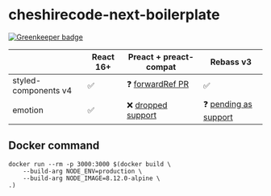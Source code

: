 # cheshirecode-next-boilerplate

[![Greenkeeper badge](https://badges.greenkeeper.io/cheshirecode/cheshirecode-next-boilerplate.svg)](https://greenkeeper.io/)


|     | React 16+ | Preact + preact-compat | Rebass v3
| --- |  ---  | ---    | ---
| styled-components v4 | :white_check_mark: | :question: [forwardRef PR](https://github.com/developit/preact/pull/1234) | :white_check_mark:
| emotion |  :white_check_mark:  | :x: [dropped support](https://github.com/emotion-js/emotion/pull/896) | :question: [pending as support](https://github.com/rebassjs/rebass/issues/501#issuecomment-424902795)


## Docker command
```
docker run --rm -p 3000:3000 $(docker build \
    --build-arg NODE_ENV=production \
    --build-arg NODE_IMAGE=8.12.0-alpine \
.)
```
